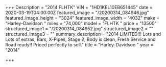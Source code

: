 +++
Description = "2014 FLHTK"
VIN = "1HD1KEL10EB651445"
date = 2020-03-19T04:00:00Z
featured_image = "/20200314_084946.jpg"
featured_image_height = "3024"
featured_image_width = "4032"
make = "Harley-Davidson "
miles = "74,000"
model = "FLHTK "
price = "13500"
structured_image1 = "/20200314_084952.jpg"
structured_image2 = ""
structured_image3 = ""
summary_description = "2014 LIMITED!!! Lots and Lots of extras,  Bars, X-Pipes, Stage 2, Body is clean, Fresh Service and Road ready!! Priced perfectly to sell."
title = "Harley-Davidson "
year = "2014"

+++
